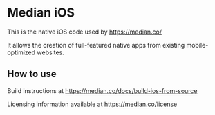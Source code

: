 # Median iOS

This is the native iOS code used by https://median.co/

It allows the creation of full-featured native apps from existing mobile-optimized websites.

## How to use

Build instructions at https://median.co/docs/build-ios-from-source

Licensing information available at https://median.co/license
